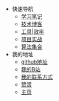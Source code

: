 * 快速导航
  * [学习笔记](guide)
  * [技术博客](tech)
  * [工具|效率](tips)
  * [项目实战](projectPractice)
  * [算法集合](algorithm)
* 我的地址
  * [github地址](https://github.com/zjxWeb/zjxWeb.github.io)
  * [我的B站](https://space.bilibili.com/330132447?spm_id_from=333.1007.0.0)
  * [我的联系方式](onself)
  * [赞赏](pay)
  * [主页](/)